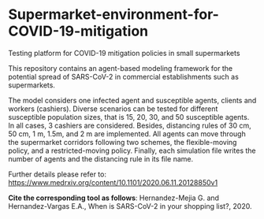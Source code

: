 # Supermarket-environment-for-COVID-19-mitigation
Testing platform for COVID-19 mitigation policies in small supermarkets

This repository contains an agent-based modeling framework for the potential spread of SARS-CoV-2 in commercial establishments such as supermarkets.

The model considers one infected agent and susceptible agents, clients and workers (cashiers). 
Diverse scenarios can be tested for different susceptible population sizes, that is 15, 20, 30, and 50 susceptible agents. In all cases, 3 cashiers are considered. Besides, distancing rules of 30 cm, 50 cm, 1 m, 1.5m, and 2 m are implemented. 
All agents can move through the supermarket corridors following two schemes, the flexible-moving policy, and a restricted-moving policy.
Finally, each simulation file writes the number of agents and the distancing rule in its file name.

Further details please refer to: https://www.medrxiv.org/content/10.1101/2020.06.11.20128850v1

**Cite the corresponding tool as follows**: Hernandez-Mejia G. and Hernandez-Vargas E.A., When is SARS-CoV-2 in your shopping list?, 2020.



